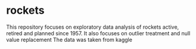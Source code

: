 # rockets
This repository focuses on exploratory data analysis of rockets active, retired and planned since 1957.
It also focuses on outlier treatment and null value replacement
The data was taken from kaggle
